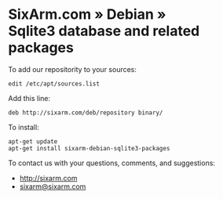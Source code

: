 # SixArm.com » Debian » <br> Sqlite3 database and related packages

To add our repositority to your sources:

    edit /etc/apt/sources.list

Add this line:
 
    deb http://sixarm.com/deb/repository binary/

To install:

    apt-get update
    apt-get install sixarm-debian-sqlite3-packages

To contact us with your questions, comments, and suggestions:

  * http://sixarm.com
  * sixarm@sixarm.com

